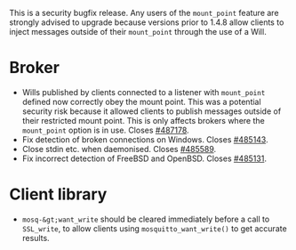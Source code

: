 <!--
.. title: Version 1.4.8 released
.. slug: version-1-4-8-released
.. date: 2016-02-14 19:15:33
.. tags:
.. category:
.. link:
.. description:
.. type: text
-->

This is a security bugfix release. Any users of the `mount_point` feature are
strongly advised to upgrade because versions prior to 1.4.8 allow clients to
inject messages outside of their `mount_point` through the use of a Will.

# Broker

* Wills published by clients connected to a listener with `mount_point` defined
  now correctly obey the mount point. This was a potential security risk
  because it allowed clients to publish messages outside of their restricted
  mount point. This is only affects brokers where the `mount_point` option is in
  use. Closes [#487178].
* Fix detection of broken connections on Windows. Closes [#485143].
* Close stdin etc. when daemonised. Closes [#485589].
* Fix incorrect detection of FreeBSD and OpenBSD. Closes [#485131].

# Client library

* `mosq-&gt;want_write` should be cleared immediately before a call to
  `SSL_write`, to allow clients using `mosquitto_want_write()` to get accurate
  results.

[#487178]: https://bugs.eclipse.org/bugs/show_bug.cgi?id=487178

[#485143]: https://bugs.eclipse.org/bugs/show_bug.cgi?id=485143

[#485589]: https://bugs.eclipse.org/bugs/show_bug.cgi?id=485589

[#485131]: https://bugs.eclipse.org/bugs/show_bug.cgi?id=485131
